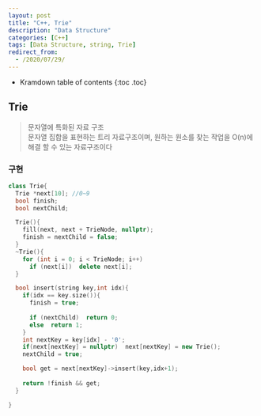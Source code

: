 ```yaml
---
layout: post
title: "C++, Trie"
description: "Data Structure"
categories: [C++]
tags: [Data Structure, string, Trie]
redirect_from:
  - /2020/07/29/
---
```


* Kramdown table of contents
{:toc .toc}

## Trie    

> 문자열에 특화된 자료 구조    
> 문자열 집합을 표현하는 트리 자료구조이며, 원하는 원소를 찾는 작업을 O(n)에 해결 할 수 있는 자료구조이다     

### 구현    
~~~ c++
class Trie{
  Trie *next[10]; //0~9
  bool finish;
  bool nextChild;

  Trie(){
    fill(next, next + TrieNode, nullptr);
    finish = nextChild = false;
  }
  ~Trie(){
    for (int i = 0; i < TrieNode; i++)
      if (next[i])  delete next[i];
  }

  bool insert(string key,int idx){
    if(idx == key.size()){
      finish = true;
      
      if (nextChild)  return 0;
      else  return 1;
    }
    int nextKey = key[idx] - '0';
    if(next[nextKey] = nullptr)  next[nextKey] = new Trie();
    nextChild = true;

    bool get = next[nextKey]->insert(key,idx+1);
 
    return !finish && get;
  }

}
~~~
